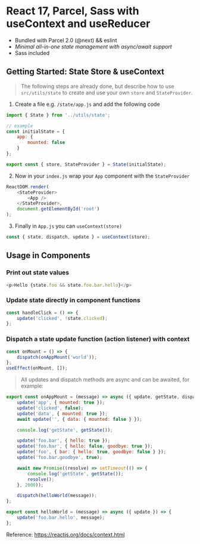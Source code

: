# React 17, Parcel, Sass with useContext and useReducer
- Bundled with Parcel 2.0 (@next) && eslint
- *Minimal all-in-one state management with async/await support*
- Sass included

## Getting Started: State Store & useContext

>The following steps are already done, but describe how to use `src/utils/state` to create and use your own `store` and `StateProvider`.

1. Create a file e.g. `/state/app.js` and add the following code
```js
import { State } from '../utils/state';

// example
const initialState = {
	app: {
		mounted: false
	}
};

export const { store, StateProvider } = State(initialState);
```
2. Now in your `index.js` wrap your `App` component with the `StateProvider`
```js
ReactDOM.render(
    <StateProvider>
        <App />
    </StateProvider>,
    document.getElementById('root')
);
```
3. Finally in `App.js` you can `useContext(store)`
```js
const { state, dispatch, update } = useContext(store);
```

## Usage in Components
### Print out state values
```js
<p>Hello {state.foo && state.foo.bar.hello}</p>
```
### Update state directly in component functions
```js
const handleClick = () => {
    update('clicked', !state.clicked);
};
```
### Dispatch a state update function (action listener) with context
```js
const onMount = () => {
    dispatch(onAppMount('world'));
};
useEffect(onMount, []);
```

> All updates and dispatch methods are async and can be awaited, for example:
```js
export const onAppMount = (message) => async ({ update, getState, dispatch }) => {
	update('app', { mounted: true });
	update('clicked', false);
	update('data', { mounted: true });
	await update('', { data: { mounted: false } });

	console.log('getState', getState());

	update('foo.bar', { hello: true });
	update('foo.bar', { hello: false, goodbye: true });
	update('foo', { bar: { hello: true, goodbye: false } });
	update('foo.bar.goodbye', true);

	await new Promise((resolve) => setTimeout(() => {
		console.log('getState', getState());
		resolve();
	}, 2000));

	dispatch(helloWorld(message));
};

export const helloWorld = (message) => async ({ update }) => {
	update('foo.bar.hello', message);
};
```

Reference: https://reactjs.org/docs/context.html



